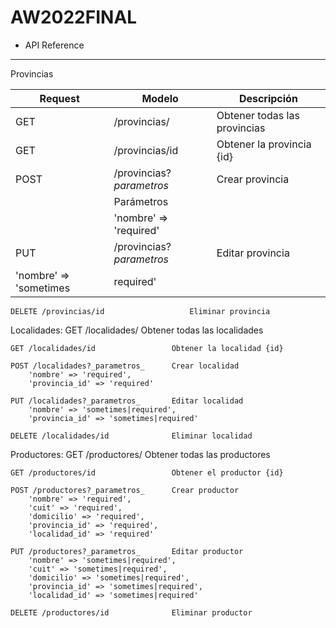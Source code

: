 # AW2022FINAL

- API Reference
---------------

Provincias

| Request | Modelo | Descripción |
| ------- | ------ | ----------- |
| GET | /provincias/ | Obtener todas las provincias |
| GET | /provincias/id | Obtener la provincia {id} |
| POST | /provincias?_parametros_ | Crear provincia |
| | Parámetros | |
| | 'nombre' => 'required' | |
| PUT | /provincias?_parametros_ | Editar provincia |
        'nombre' => 'sometimes|required'

    DELETE /provincias/id                   Eliminar provincia


Localidades:
    GET /localidades/                   Obtener todas las localidades

    GET /localidades/id                 Obtener la localidad {id}

    POST /localidades?_parametros_      Crear localidad
        'nombre' => 'required',
        'provincia_id' => 'required'

    PUT /localidades?_parametros_       Editar localidad
        'nombre' => 'sometimes|required',
        'provincia_id' => 'sometimes|required'

    DELETE /localidades/id              Eliminar localidad


Productores:
    GET /productores/                   Obtener todas las productores

    GET /productores/id                 Obtener el productor {id}

    POST /productores?_parametros_      Crear productor
        'nombre' => 'required',
        'cuit' => 'required',
        'domicilio' => 'required',
        'provincia_id' => 'required',
        'localidad_id' => 'required'

    PUT /productores?_parametros_       Editar productor
        'nombre' => 'sometimes|required',
        'cuit' => 'sometimes|required',
        'domicilio' => 'sometimes|required',
        'provincia_id' => 'sometimes|required',
        'localidad_id' => 'sometimes|required'

    DELETE /productores/id              Eliminar productor